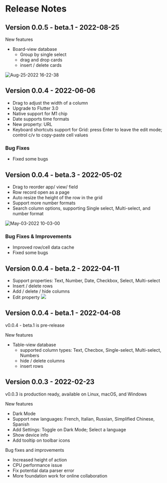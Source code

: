 # Release Notes

## Version 0.0.5 - beta.1 - 2022-08-25

New features
- Board-view database  
  - Group by single select
  - drag and drop cards
  - insert / delete cards

![Aug-25-2022 16-22-38](https://user-images.githubusercontent.com/86001920/186614248-23186dfe-410e-427a-8cc6-865b1f79e074.gif)


## Version 0.0.4 - 2022-06-06
- Drag to adjust the width of a column
- Upgrade to Flutter 3.0
- Native support for M1 chip
- Date supports time formats
- New property: URL
- Keyboard shortcuts support for Grid: press Enter to leave the edit mode; control c/v to copy-paste cell values

### Bug Fixes
- Fixed some bugs


## Version 0.0.4 - beta.3 - 2022-05-02
- Drag to reorder app/ view/ field
- Row record open as a page
- Auto resize the height of the row in the grid
- Support more number formats
- Search column options, supporting Single select, Multi-select, and number format

![May-03-2022 10-03-00](https://user-images.githubusercontent.com/86001920/166394640-a8f1f3bc-5f20-4033-93e9-16bc308d7005.gif)


### Bug Fixes & Improvements
- Improved row/cell data cache
- Fixed some bugs


## Version 0.0.4 - beta.2 - 2022-04-11

  - Support properties: Text, Number, Date, Checkbox, Select, Multi-select
  - Insert / delete rows
  - Add / delete / hide columns
  - Edit property
    ![](https://user-images.githubusercontent.com/12026239/162753644-bf2f4e7a-2367-4d48-87e6-35e244e83a5b.png)

## Version 0.0.4 - beta.1 - 2022-04-08
v0.0.4 - beta.1 is pre-release

New features
- Table-view database
   - supported column types: Text, Checbox, Single-select, Multi-select, Numbers
   - hide / delete columns
   - insert rows

## Version 0.0.3 - 2022-02-23
v0.0.3 is production ready, available on Linux, macOS, and Windows

New features
- Dark Mode 
- Support new languages: French, Italian, Russian,  Simplified Chinese, Spanish
- Add Settings: Toggle on Dark Mode; Select a language
- Show device info 
- Add tooltip on toolbar icons

Bug fixes and improvements
- Increased height of action
- CPU performance issue 
- Fix potential data parser error
- More foundation work for online collaboration

